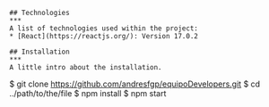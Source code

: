 ```
## Technologies
***
A list of technologies used within the project:
* [React](https://reactjs.org/): Version 17.0.2

## Installation
***
A little intro about the installation. 
```
$ git clone https://github.com/andresfgp/equipoDevelopers.git
$ cd ../path/to/the/file
$ npm install
$ npm start
```